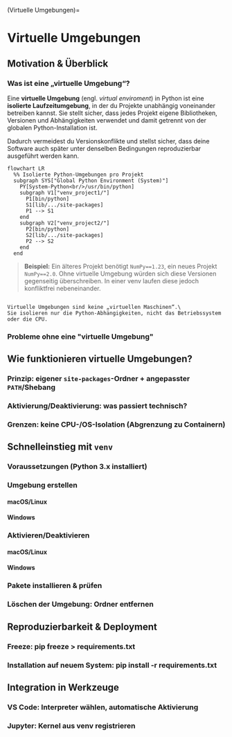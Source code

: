 (Virtuelle Umgebungen)=
# Virtuelle Umgebungen

## Motivation & Überblick

### Was ist eine „virtuelle Umgebung“?

Eine **virtuelle Umgebung** (engl. *virtual enviroment*) in Python ist eine **isolierte Laufzeitumgebung**, in der du Projekte unabhängig voneinander betreiben kannst.
Sie stellt sicher, dass jedes Projekt eigene Bibliotheken, Versionen und Abhängigkeiten verwendet und damit getrennt von der globalen Python-Installation ist.

Dadurch vermeidest du Versionskonflikte und stellst sicher, dass deine Software auch später unter denselben Bedingungen reproduzierbar ausgeführt werden kann.

```{mermaid}
flowchart LR
  %% Isolierte Python-Umgebungen pro Projekt
  subgraph SYS["Global Python Environment (System)"]
    PY[System-Python<br/>/usr/bin/python]
    subgraph V1["venv_project1/"]
      P1[bin/python]
      S1[lib/.../site-packages]
      P1 --> S1
    end
    subgraph V2["venv_project2/"]
      P2[bin/python]
      S2[lib/.../site-packages]
      P2 --> S2
    end
  end
```

> **Beispiel:**
> Ein älteres Projekt benötigt `NumPy==1.23`, ein neues Projekt `NumPy==2.0`.
> Ohne virtuelle Umgebung würden sich diese Versionen gegenseitig überschreiben.
> In einer venv laufen diese jedoch konfliktfrei nebeneinander.

```{important}

Virtuelle Umgebungen sind keine „virtuellen Maschinen“.\
Sie isolieren nur die Python-Abhängigkeiten, nicht das Betriebssystem oder die CPU.
```

### Probleme ohne eine "virtuelle Umgebung"



## Wie funktionieren virtuelle Umgebungen?

### Prinzip: eigener `site-packages`-Ordner + angepasster `PATH`/Shebang

### Aktivierung/Deaktivierung: was passiert technisch?

### Grenzen: keine CPU-/OS-Isolation (Abgrenzung zu Containern)



## Schnelleinstieg mit `venv`

### Voraussetzungen (Python 3.x installiert)

### Umgebung erstellen

#### macOS/Linux

#### Windows

### Aktivieren/Deaktivieren

#### macOS/Linux

#### Windows

### Pakete installieren & prüfen

### Löschen der Umgebung: Ordner entfernen


## Reproduzierbarkeit & Deployment

### Freeze: pip freeze > requirements.txt

### Installation auf neuem System: pip install -r requirements.txt



## Integration in Werkzeuge

### VS Code: Interpreter wählen, automatische Aktivierung

### Jupyter: Kernel aus venv registrieren

